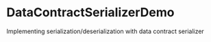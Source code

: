 # DataContractSerializerDemo
Implementing serialization/deserialization with data contract serializer

